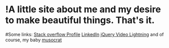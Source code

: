 !A little site about me and my desire to make beautiful things. That's it.
======================

#Some links:
[Stack overflow Profile](http://careers.stackoverflow.com/andrewcarpenter)
[LinkedIn](http://www.linkedin.com/in/andrewmcarpenter/)
[jQuery Video Lightning](http://musocrat.github.io/jquery-video-lightning/)
and of course, my baby [musocrat](http://www.musocrat.com)
